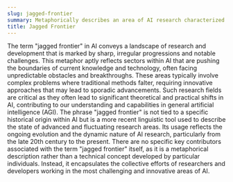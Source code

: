 ```yaml
---
slug: jagged-frontier
summary: Metaphorically describes an area of AI research characterized by rapid, uneven advances and significant uncertainties or complexities.
title: Jagged Frontier
---
```


The term "jagged frontier" in AI conveys a landscape of research and development that is marked by sharp, irregular progressions and notable challenges. This metaphor aptly reflects sectors within AI that are pushing the boundaries of current knowledge and technology, often facing unpredictable obstacles and breakthroughs. These areas typically involve complex problems where traditional methods falter, requiring innovative approaches that may lead to sporadic advancements. Such research fields are critical as they often lead to significant theoretical and practical shifts in AI, contributing to our understanding and capabilities in general artificial intelligence (AGI).
The phrase "jagged frontier" is not tied to a specific historical origin within AI but is a more recent linguistic tool used to describe the state of advanced and fluctuating research areas. Its usage reflects the ongoing evolution and the dynamic nature of AI research, particularly from the late 20th century to the present.
There are no specific key contributors associated with the term "jagged frontier" itself, as it is a metaphorical description rather than a technical concept developed by particular individuals. Instead, it encapsulates the collective efforts of researchers and developers working in the most challenging and innovative areas of AI.
